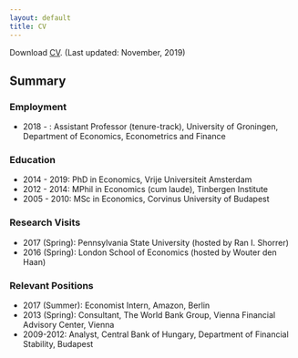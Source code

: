 ```yaml
---
layout: default
title: CV
---
```


Download [CV](https://drive.google.com/file/d/1t9luzuHNwhvScGnDWUwcj19tD1wRygy8/view?usp=sharing). (Last updated: November, 2019)

## Summary
### Employment

* 2018 - : Assistant Professor (tenure-track), University of Groningen, Department of Economics, Econometrics and Finance

### Education

  * 2014 - 2019: PhD in Economics, Vrije Universiteit Amsterdam
  * 2012 - 2014: MPhil in Economics (cum laude), Tinbergen Institute
  * 2005 - 2010: MSc in Economics, Corvinus University of Budapest

### Research Visits

  * 2017 (Spring): Pennsylvania State University (hosted by Ran I. Shorrer)
  * 2016 (Spring): London School of Economics (hosted by Wouter den Haan)

### Relevant Positions

  * 2017 (Summer): Economist Intern, Amazon, Berlin
  * 2013 (Spring): Consultant, The World Bank Group, Vienna Financial Advisory Center, Vienna
  * 2009-2012: Analyst, Central Bank of Hungary, Department of Financial Stability, Budapest
